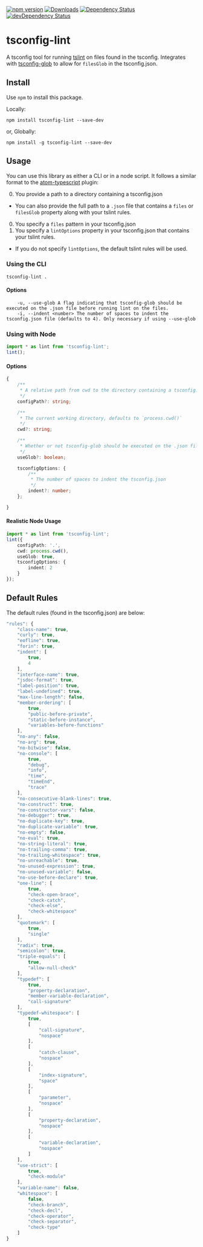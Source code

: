 [![npm version](https://badge.fury.io/js/tsconfig-lint.svg)](http://badge.fury.io/js/tsconfig-lint)
[![Downloads](http://img.shields.io/npm/dm/tsconfig-lint.svg)](https://npmjs.org/package/tsconfig-lint)
[![Dependency Status](https://david-dm.org/wjohnsto/tsconfig-lint.svg)](https://david-dm.org/wjohnsto/tsconfig-lint)
[![devDependency Status](https://david-dm.org/wjohnsto/tsconfig-lint/dev-status.svg)](https://david-dm.org/wjohnsto/tsconfig-lint#info=devDependencies)

# tsconfig-lint
A tsconfig tool for running [tslint](https://github.com/palantir/tslint) on files found in the tsconfig. Integrates with [tsconfig-glob](https://github.com/wjohnsto/tsconfig-glob) to allow for `filesGlob` in the tsconfig.json.

## Install

Use `npm` to install this package.

Locally:

```shell
npm install tsconfig-lint --save-dev
```

or, Globally:

```shell
npm install -g tsconfig-lint --save-dev
```

## Usage

You can use this library as either a CLI or in a node script. It follows a similar format to the [atom-typescript](https://github.com/TypeStrong/atom-typescript/blob/master/docs/tsconfig.md) plugin:

0. You provide a path to a directory containing a tsconfig.json
  - You can also provide the full path to a `.json` file that contains a `files` or `filesGlob` property along with your tslint rules.
0. You specify a `files` pattern in your tsconfig.json
0. You specify a `lintOptions` property in your tsconfig.json that contains your tslint rules.
  - If you do not specify `lintOptions`, the default tslint rules will be used.

### Using the CLI
```shell
tsconfig-lint .
```

#### Options

```shell
	-u, --use-glob A flag indicating that tsconfig-glob should be executed on the .json file before running lint on the files.
	-i, --indent <number> The number of spaces to indent the tsconfig.json file (defaults to 4). Only necessary if using --use-glob
```

### Using with Node

```ts
import * as lint from 'tsconfig-lint';
lint();
```

#### Options

```ts
{
	/**
	 * A relative path from cwd to the directory containing a tsconfig.json. If not specified, the '.' is used.
	 */
	configPath?: string;

	/**
	 * The current working directory, defaults to `process.cwd()`
	 */
	cwd?: string;

	/**
	 * Whether or not tsconfig-glob should be executed on the .json file before running lint on the files.
	 */
	useGlob?: boolean;

	tsconfigOptions: {
		/**
		 * The number of spaces to indent the tsconfig.json
		 */
		indent?: number;
	};

}
```
#### Realistic Node Usage

```ts
import * as lint from 'tsconfig-lint';
lint({
	configPath: '.',
	cwd: process.cwd(),
	useGlob: true,
	tsconfigOptions: {
		indent: 2
	}
});
```

## Default Rules

The default rules (found in the tsconfig.json) are below:

```ts
"rules": {
    "class-name": true,
    "curly": true,
    "eofline": true,
    "forin": true,
    "indent": [
        true,
        4
    ],
    "interface-name": true,
    "jsdoc-format": true,
    "label-position": true,
    "label-undefined": true,
    "max-line-length": false,
    "member-ordering": [
        true,
        "public-before-private",
        "static-before-instance",
        "variables-before-functions"
    ],
    "no-any": false,
    "no-arg": true,
    "no-bitwise": false,
    "no-console": [
        true,
        "debug",
        "info",
        "time",
        "timeEnd",
        "trace"
    ],
    "no-consecutive-blank-lines": true,
    "no-construct": true,
    "no-constructor-vars": false,
    "no-debugger": true,
    "no-duplicate-key": true,
    "no-duplicate-variable": true,
    "no-empty": false,
    "no-eval": true,
    "no-string-literal": true,
    "no-trailing-comma": true,
    "no-trailing-whitespace": true,
    "no-unreachable": true,
    "no-unused-expression": true,
    "no-unused-variable": false,
    "no-use-before-declare": true,
    "one-line": [
        true,
        "check-open-brace",
        "check-catch",
        "check-else",
        "check-whitespace"
    ],
    "quotemark": [
        true,
        "single"
    ],
    "radix": true,
    "semicolon": true,
    "triple-equals": [
        true,
        "allow-null-check"
    ],
    "typedef": [
        true,
        "property-declaration",
        "member-variable-declaration",
        "call-signature"
    ],
    "typedef-whitespace": [
        true,
        [
            "call-signature",
            "nospace"
        ],
        [
            "catch-clause",
            "nospace"
        ],
        [
            "index-signature",
            "space"
        ],
        [
            "parameter",
            "nospace"
        ],
        [
            "property-declaration",
            "nospace"
        ],
        [
            "variable-declaration",
            "nospace"
        ]
    ],
    "use-strict": [
        true,
        "check-module"
    ],
    "variable-name": false,
    "whitespace": [
        false,
        "check-branch",
        "check-decl",
        "check-operator",
        "check-separator",
        "check-type"
    ]
}
```
